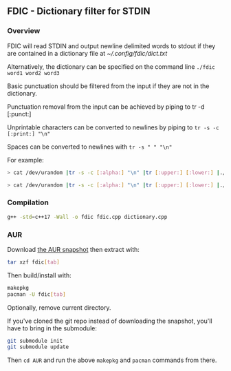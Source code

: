 ## FDIC - Dictionary filter for STDIN

### Overview

FDIC will read STDIN and output newline delimited words to stdout if
they are contained in a dictionary file at *~/.config/fdic/dict.txt*

Alternatively, the dictionary can be specified on the command line `./fdic word1 word2 word3`

Basic punctuation should be filtered from the input if they are not in the dictionary.

Punctuation removal from the input can be achieved by piping to tr -d [:punct:]

Unprintable characters can be converted to newlines by piping to `tr -s -c [:print:] "\n"`

Spaces can be converted to newlines with `tr -s " " "\n"`

For example:

``` bash
> cat /dev/urandom |tr -s -c [:alpha:] "\n" |tr [:upper:] [:lower:] |./fdic
```

``` bash
> cat /dev/urandom |tr -s -c [:alpha:] "\n" |tr [:upper:] [:lower:] |./fdic car dog cat
```

### Compilation

``` bash
g++ -std=c++17 -Wall -o fdic fdic.cpp dictionary.cpp
```

### AUR

Download [the AUR snapshot](https://aur.archlinux.org/cgit/aur.git/snapshot/fdic.tar.gz) then extract with:

``` bash
tar xzf fdic[tab]
```

Then build/install with:

```bash
makepkg
pacman -U fdic[tab]
```

Optionally, remove current directory.

If you've cloned the git repo instead of downloading the snapshot, you'll have to bring in the submodule:

``` bash
git submodule init
git submodule update
```

Then `cd AUR` and run the above `makepkg` and `pacman` commands from there.
